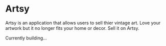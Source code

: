 # Artsy


Artsy is an application that allows users to sell thier vintage art.
Love your artwork but it no longer fits your home or decor. Sell it on Artsy.


Currently building...
